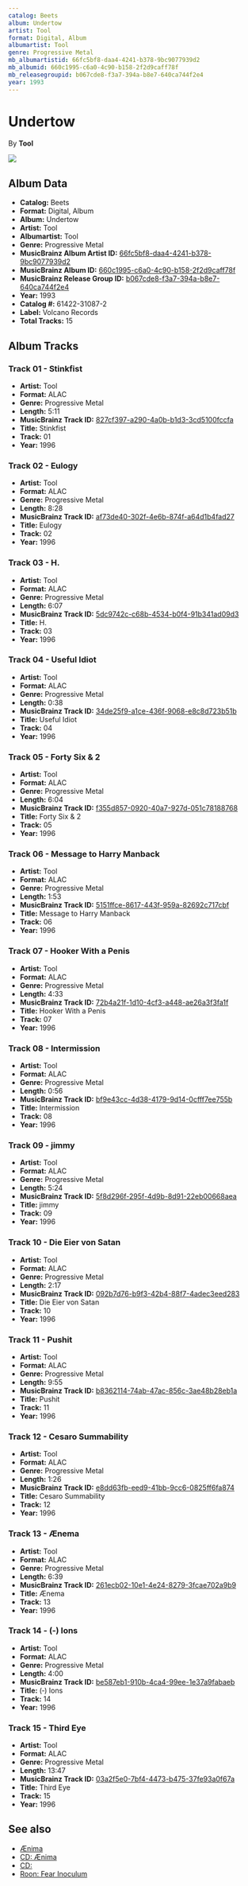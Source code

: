 ```yaml
---
catalog: Beets
album: Undertow
artist: Tool
format: Digital, Album
albumartist: Tool
genre: Progressive Metal
mb_albumartistid: 66fc5bf8-daa4-4241-b378-9bc9077939d2
mb_albumid: 660c1995-c6a0-4c90-b158-2f2d9caff78f
mb_releasegroupid: b067cde8-f3a7-394a-b8e7-640ca744f2e4
year: 1993
---
```


# Undertow

By **Tool**

![](../../assets/beetscovers/Tool-Undertow.jpg)

## Album Data

- **Catalog:** Beets
- **Format:** Digital, Album
- **Album:** Undertow
- **Artist:** Tool
- **Albumartist:** Tool
- **Genre:** Progressive Metal
- **MusicBrainz Album Artist ID:** [66fc5bf8-daa4-4241-b378-9bc9077939d2](https://musicbrainz.org/artist/66fc5bf8-daa4-4241-b378-9bc9077939d2)
- **MusicBrainz Album ID:** [660c1995-c6a0-4c90-b158-2f2d9caff78f](https://musicbrainz.org/release/660c1995-c6a0-4c90-b158-2f2d9caff78f)
- **MusicBrainz Release Group ID:** [b067cde8-f3a7-394a-b8e7-640ca744f2e4](https://musicbrainz.org/release-group/b067cde8-f3a7-394a-b8e7-640ca744f2e4)
- **Year:** 1993
- **Catalog #:** 61422-31087-2
- **Label:** Volcano Records
- **Total Tracks:** 15

## Album Tracks

### Track 01 - Stinkfist

- **Artist:** Tool
- **Format:** ALAC
- **Genre:** Progressive Metal
- **Length:** 5:11
- **MusicBrainz Track ID:** [827cf397-a290-4a0b-b1d3-3cd5100fccfa](https://musicbrainz.org/recording/827cf397-a290-4a0b-b1d3-3cd5100fccfa)
- **Title:** Stinkfist
- **Track:** 01
- **Year:** 1996

### Track 02 - Eulogy

- **Artist:** Tool
- **Format:** ALAC
- **Genre:** Progressive Metal
- **Length:** 8:28
- **MusicBrainz Track ID:** [af73de40-302f-4e6b-874f-a64d1b4fad27](https://musicbrainz.org/recording/af73de40-302f-4e6b-874f-a64d1b4fad27)
- **Title:** Eulogy
- **Track:** 02
- **Year:** 1996

### Track 03 - H.

- **Artist:** Tool
- **Format:** ALAC
- **Genre:** Progressive Metal
- **Length:** 6:07
- **MusicBrainz Track ID:** [5dc9742c-c68b-4534-b0f4-91b341ad09d3](https://musicbrainz.org/recording/5dc9742c-c68b-4534-b0f4-91b341ad09d3)
- **Title:** H.
- **Track:** 03
- **Year:** 1996

### Track 04 - Useful Idiot

- **Artist:** Tool
- **Format:** ALAC
- **Genre:** Progressive Metal
- **Length:** 0:38
- **MusicBrainz Track ID:** [34de25f9-a1ce-436f-9068-e8c8d723b51b](https://musicbrainz.org/recording/34de25f9-a1ce-436f-9068-e8c8d723b51b)
- **Title:** Useful Idiot
- **Track:** 04
- **Year:** 1996

### Track 05 - Forty Six & 2

- **Artist:** Tool
- **Format:** ALAC
- **Genre:** Progressive Metal
- **Length:** 6:04
- **MusicBrainz Track ID:** [f355d857-0920-40a7-927d-051c78188768](https://musicbrainz.org/recording/f355d857-0920-40a7-927d-051c78188768)
- **Title:** Forty Six & 2
- **Track:** 05
- **Year:** 1996

### Track 06 - Message to Harry Manback

- **Artist:** Tool
- **Format:** ALAC
- **Genre:** Progressive Metal
- **Length:** 1:53
- **MusicBrainz Track ID:** [5151ffce-8617-443f-959a-82692c717cbf](https://musicbrainz.org/recording/5151ffce-8617-443f-959a-82692c717cbf)
- **Title:** Message to Harry Manback
- **Track:** 06
- **Year:** 1996

### Track 07 - Hooker With a Penis

- **Artist:** Tool
- **Format:** ALAC
- **Genre:** Progressive Metal
- **Length:** 4:33
- **MusicBrainz Track ID:** [72b4a21f-1d10-4cf3-a448-ae26a3f3fa1f](https://musicbrainz.org/recording/72b4a21f-1d10-4cf3-a448-ae26a3f3fa1f)
- **Title:** Hooker With a Penis
- **Track:** 07
- **Year:** 1996

### Track 08 - Intermission

- **Artist:** Tool
- **Format:** ALAC
- **Genre:** Progressive Metal
- **Length:** 0:56
- **MusicBrainz Track ID:** [bf9e43cc-4d38-4179-9d14-0cfff7ee755b](https://musicbrainz.org/recording/bf9e43cc-4d38-4179-9d14-0cfff7ee755b)
- **Title:** Intermission
- **Track:** 08
- **Year:** 1996

### Track 09 - jimmy

- **Artist:** Tool
- **Format:** ALAC
- **Genre:** Progressive Metal
- **Length:** 5:24
- **MusicBrainz Track ID:** [5f8d296f-295f-4d9b-8d91-22eb00668aea](https://musicbrainz.org/recording/5f8d296f-295f-4d9b-8d91-22eb00668aea)
- **Title:** jimmy
- **Track:** 09
- **Year:** 1996

### Track 10 - Die Eier von Satan

- **Artist:** Tool
- **Format:** ALAC
- **Genre:** Progressive Metal
- **Length:** 2:17
- **MusicBrainz Track ID:** [092b7d76-b9f3-42b4-88f7-4adec3eed283](https://musicbrainz.org/recording/092b7d76-b9f3-42b4-88f7-4adec3eed283)
- **Title:** Die Eier von Satan
- **Track:** 10
- **Year:** 1996

### Track 11 - Pushit

- **Artist:** Tool
- **Format:** ALAC
- **Genre:** Progressive Metal
- **Length:** 9:55
- **MusicBrainz Track ID:** [b8362114-74ab-47ac-856c-3ae48b28eb1a](https://musicbrainz.org/recording/b8362114-74ab-47ac-856c-3ae48b28eb1a)
- **Title:** Pushit
- **Track:** 11
- **Year:** 1996

### Track 12 - Cesaro Summability

- **Artist:** Tool
- **Format:** ALAC
- **Genre:** Progressive Metal
- **Length:** 1:26
- **MusicBrainz Track ID:** [e8dd63fb-eed9-41bb-9cc6-0825ff6fa874](https://musicbrainz.org/recording/e8dd63fb-eed9-41bb-9cc6-0825ff6fa874)
- **Title:** Cesaro Summability
- **Track:** 12
- **Year:** 1996

### Track 13 - Ænema

- **Artist:** Tool
- **Format:** ALAC
- **Genre:** Progressive Metal
- **Length:** 6:39
- **MusicBrainz Track ID:** [261ecb02-10e1-4e24-8279-3fcae702a9b9](https://musicbrainz.org/recording/261ecb02-10e1-4e24-8279-3fcae702a9b9)
- **Title:** Ænema
- **Track:** 13
- **Year:** 1996

### Track 14 - (‐) Ions

- **Artist:** Tool
- **Format:** ALAC
- **Genre:** Progressive Metal
- **Length:** 4:00
- **MusicBrainz Track ID:** [be587eb1-910b-4ca4-99ee-1e37a9fabaeb](https://musicbrainz.org/recording/be587eb1-910b-4ca4-99ee-1e37a9fabaeb)
- **Title:** (‐) Ions
- **Track:** 14
- **Year:** 1996

### Track 15 - Third Eye

- **Artist:** Tool
- **Format:** ALAC
- **Genre:** Progressive Metal
- **Length:** 13:47
- **MusicBrainz Track ID:** [03a2f5e0-7bf4-4473-b475-37fe93a0f67a](https://musicbrainz.org/recording/03a2f5e0-7bf4-4473-b475-37fe93a0f67a)
- **Title:** Third Eye
- **Track:** 15
- **Year:** 1996


## See also

- [Ænima](Ænima.md)
- [CD: Ænima](../../CD/Tool/Ænima.md)
- [CD: ](../../CD/Tool/Tool.md)
- [Roon: Fear Inoculum](../../Roon/Tool/Fear_Inoculum.md)
